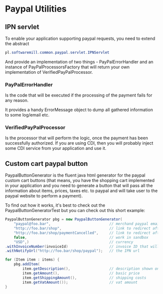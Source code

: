 # Paypal Utilities

## IPN servlet

To enable your application supporting paypal requests, you need to extend the abstract

```java
pl.softwaremill.common.paypal.servlet.IPNServlet
```

And provide an implementation of two things - PayPalErrorHandler and an instance of PayPalProcessorsFactory that will
return your own implementation of VerifiedPayPalProcessor.

### PayPalErrorHandler

Is the code that will be executed if the processing of the payment fails for any reason.

It provides a handy ErrorMessage object to dump all gathered information to some log/email etc.

### VerifiedPayPalProcessor

Is the processor that will perform the logic, once the payment has been successfully authorized. If you are using CDI,
 then you will probably inject some CDI service from your application and use it.

## Custom cart paypal button

PaypalButtonGenerator is the fluent java html generator for the paypal custom cart buttons
(that means, you have the shopping cart implemented in your application and you need to generate a button that will pass
all the information about items, prices, taxes etc. to paypal and will take user to the paypal website to perform a payment).

To find out how it works, it's best to check out the PaypalButtonGeneratorTest but you can check out this short example:

```java
PaypalButtonGenerator pbg = new PaypalButtonGenerator(
    "paypal@foo.bar",                           // merchand paypal email
    "http://foo.bar/shop",                      // link to redirect after successful transaction
    "http://foo.bar/shop/paymentCancelled",     // link to redirect after cancelled transaction
    false,                                      // work in sandbox
    "USD",)                                     // currency
.withInvoiceNumber(invoiceId)                   // invoice ID that will be passed back to IPN
.withNotifyUrl("http://foo.bar/shop/paypal");   // the IPN url

for (Item item : items) {
    pbg.addItem(
        item.getDescription(),                  // description shown on paypal
        item.getAmount(),                       // basic price
        item.getShippingAmount(),               // shipping costs
        item.getVatAmount());                   // vat amount
}
```
